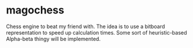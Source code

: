 # magochess
Chess engine to beat my friend with. The idea is to use a bitboard representation to speed up calculation times. Some sort of heuristic-based Alpha-beta thingy will be implemented.
